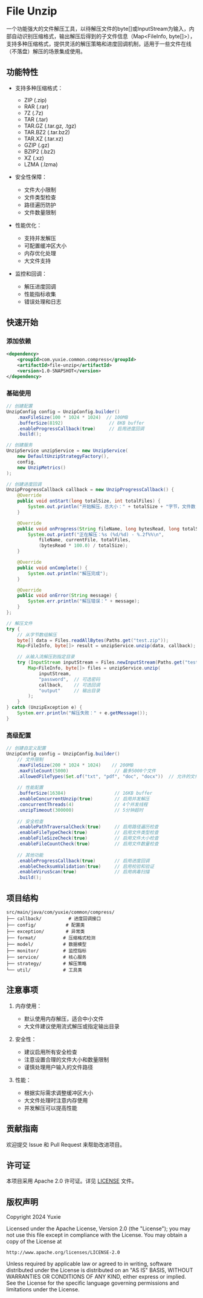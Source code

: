 # File Unzip

一个功能强大的文件解压工具，以待解压文件的byte[]或InputStream为输入，内部自动识别压缩格式，输出解压后得到的子文件信息（Map<FileInfo, byte[]>），支持多种压缩格式，提供灵活的解压策略和进度回调机制，适用于一些文件在线（不落盘）解压的场景集成使用。

## 功能特性

- 支持多种压缩格式：
  - ZIP (.zip)
  - RAR (.rar)
  - 7Z (.7z)
  - TAR (.tar)
  - TAR.GZ (.tar.gz, .tgz)
  - TAR.BZ2 (.tar.bz2)
  - TAR.XZ (.tar.xz)
  - GZIP (.gz)
  - BZIP2 (.bz2)
  - XZ (.xz)
  - LZMA (.lzma)

- 安全性保障：
  - 文件大小限制
  - 文件类型检查
  - 路径遍历防护
  - 文件数量限制

- 性能优化：
  - 支持并发解压
  - 可配置缓冲区大小
  - 内存优化处理
  - 大文件支持

- 监控和回调：
  - 解压进度回调
  - 性能指标收集
  - 错误处理和日志

## 快速开始

### 添加依赖

```xml
<dependency>
    <groupId>com.yuxie.common.compress</groupId>
    <artifactId>file-unzip</artifactId>
    <version>1.0-SNAPSHOT</version>
</dependency>
```

### 基础使用

```java
// 创建配置
UnzipConfig config = UnzipConfig.builder()
    .maxFileSize(100 * 1024 * 1024)  // 100MB
    .bufferSize(8192)                 // 8KB buffer
    .enableProgressCallback(true)     // 启用进度回调
    .build();

// 创建服务
UnzipService unzipService = new UnzipService(
    new DefaultUnzipStrategyFactory(),
    config,
    new UnzipMetrics()
);

// 创建进度回调
UnzipProgressCallback callback = new UnzipProgressCallback() {
    @Override
    public void onStart(long totalSize, int totalFiles) {
        System.out.println("开始解压，总大小：" + totalSize + "字节，文件数：" + totalFiles);
    }

    @Override
    public void onProgress(String fileName, long bytesRead, long totalSize, int currentFile, int totalFiles) {
        System.out.printf("正在解压：%s (%d/%d) - %.2f%%\n", 
            fileName, currentFile, totalFiles, 
            (bytesRead * 100.0) / totalSize);
    }

    @Override
    public void onComplete() {
        System.out.println("解压完成");
    }

    @Override
    public void onError(String message) {
        System.err.println("解压错误：" + message);
    }
};

// 解压文件
try {
    // 从字节数组解压
    byte[] data = Files.readAllBytes(Paths.get("test.zip"));
    Map<FileInfo, byte[]> result = unzipService.unzip(data, callback);

    // 从输入流解压到指定目录
    try (InputStream inputStream = Files.newInputStream(Paths.get("test.zip"))) {
        Map<FileInfo, byte[]> files = unzipService.unzip(
            inputStream,
            "password",  // 可选密码
            callback,    // 可选回调
            "output"     // 输出目录
        );
    }
} catch (UnzipException e) {
    System.err.println("解压失败：" + e.getMessage());
}
```

### 高级配置

```java
// 创建自定义配置
UnzipConfig config = UnzipConfig.builder()
    // 文件限制
    .maxFileSize(200 * 1024 * 1024)    // 200MB
    .maxFileCount(5000)                 // 最多5000个文件
    .allowedFileTypes(Set.of("txt", "pdf", "doc", "docx"))  // 允许的文件类型
    
    // 性能配置
    .bufferSize(16384)                  // 16KB buffer
    .enableConcurrentUnzip(true)        // 启用并发解压
    .concurrentThreads(4)               // 4个并发线程
    .unzipTimeout(300000)               // 5分钟超时
    
    // 安全检查
    .enablePathTraversalCheck(true)     // 启用路径遍历检查
    .enableFileTypeCheck(true)          // 启用文件类型检查
    .enableFileSizeCheck(true)          // 启用文件大小检查
    .enableFileCountCheck(true)         // 启用文件数量检查
    
    // 其他功能
    .enableProgressCallback(true)       // 启用进度回调
    .enableChecksumValidation(true)     // 启用校验和验证
    .enableVirusScan(true)              // 启用病毒扫描
    .build();
```

## 项目结构

```
src/main/java/com/yuxie/common/compress/
├── callback/          # 进度回调接口
├── config/           # 配置类
├── exception/        # 异常类
├── format/          # 压缩格式检测
├── model/           # 数据模型
├── monitor/         # 监控指标
├── service/         # 核心服务
├── strategy/        # 解压策略
└── util/            # 工具类
```

## 注意事项

1. 内存使用：
   - 默认使用内存解压，适合中小文件
   - 大文件建议使用流式解压或指定输出目录

2. 安全性：
   - 建议启用所有安全检查
   - 注意设置合理的文件大小和数量限制
   - 谨慎处理用户输入的文件路径

3. 性能：
   - 根据实际需求调整缓冲区大小
   - 大文件处理时注意内存使用
   - 并发解压可以提高性能

## 贡献指南

欢迎提交 Issue 和 Pull Request 来帮助改进项目。

## 许可证

本项目采用 Apache 2.0 许可证。详见 [LICENSE](LICENSE) 文件。

## 版权声明

Copyright 2024 Yuxie

Licensed under the Apache License, Version 2.0 (the "License");
you may not use this file except in compliance with the License.
You may obtain a copy of the License at

    http://www.apache.org/licenses/LICENSE-2.0

Unless required by applicable law or agreed to in writing, software
distributed under the License is distributed on an "AS IS" BASIS,
WITHOUT WARRANTIES OR CONDITIONS OF ANY KIND, either express or implied.
See the License for the specific language governing permissions and
limitations under the License. 
